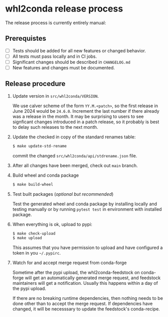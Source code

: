 # whl2conda release process

The release process is currently entirely manual:

## Prerequistes

* [ ] Tests should be added for all new features or changed behavior.
* [ ] All tests must pass locally and in CI jobs.
* [ ] Significant changes should be described in `CHANGELOG.md`
* [ ] New features and changes must be documented.

## Release procedure

1. Update version in `src/whl2conda/VERSION`.

    We use calver scheme of the form `YY.M.<patch>`, so the first release
    in June 2024 would be `24.6.0`. Increment the last number if there already
    was a release in the month. It may be surprising to users to see signficant
    changes introduced in a patch release, so it probably is best to delay such
    releases to the next month.

2. Update the checked in copy of the standard renames table:

    ```bash
    $ make update-std-rename
    ```
   
    commit the changed `src/whl2conda/api/stdrename.json` file.

3. After all changes have been merged, check out `main` branch.

4. Build wheel and conda package

    ```bash
    $ make build-wheel
    ```
5. Test built packages (*optional but recommended*)

    Test the generated wheel and conda package by installing locally and
    testing manually or by running `pytest test` in environment with installed
    package.

6. When everything is ok, upload to pypi:

    ```bash
    $ make check-upload
    $ make upload
    ```

    This assumes that you have permission to upload and have configured a token
    in you `~/.pypirc`.

7. Watch for and accept merge request from conda-forge

    Sometime after the pypi upload, the whl2conda-feedstock on conda-forge
    will get an automatically generated merge request, and feedstock maintainers
    will get a notification. Usually this happens within a day of the pypi upload. 

    If there are no breaking runtime dependencies, then nothing needs to be done
    other than to accept the merge request. If dependencies have changed, it will
    be necesssary to update the feedstock's conda-recipe.

